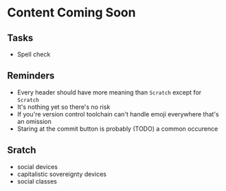 # Content Coming Soon

## Tasks

- Spell check

## Reminders

- Every header should have more meaning than `Scratch` except for `Scratch`
- It's nothing yet so there's no risk
- If you're version control toolchain can't handle emoji everywhere that's an omission
- Staring at the commit button is probably (TODO) a common occurence

## Sratch

- social devices
- capitalistic sovereignty devices
- social classes
